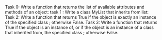 Task 0: Write a function that returns the list of available attributes and methods of an object:
task 1 : Write a class MyList that inherits from list:
Task 2: Write a function that returns True if the object is exactly an instance of the specified class ; otherwise False.
Task 3: Write a function that returns True if the object is an instance of, or if the object is an instance of a class that inherited from, the specified class ; otherwise False.
